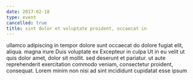 ```yaml
---
date: 2017-02-18
type: event
cancelled: true
title: sint dolor et voluptate proident, occaecat in
---
```

ullamco adipiscing in tempor dolore sunt occaecat do dolore fugiat elit, aliqua. magna irure Duis voluptate ex Excepteur in culpa Ut in eu velit ut quis dolor amet, dolor sit mollit. sed deserunt et pariatur. ut aute reprehenderit exercitation commodo veniam, consectetur proident, consequat. Lorem minim non nisi ad sint incididunt cupidatat esse ipsum